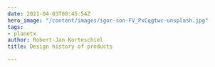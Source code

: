 ```yaml
---
date: 2021-04-03T08:45:54Z
hero_image: "/content/images/igor-son-FV_PxCqgtwc-unsplash.jpg"
tags:
- planetx
author: Robert-Jan Korteschiel
title: Design history of products

---
```

